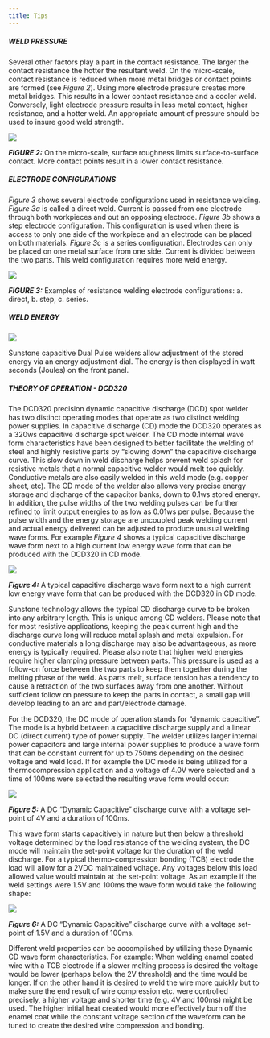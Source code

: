 ```yaml
---
title: Tips
---
```


##### WELD PRESSURE

Several other factors play a part in the contact resistance. The larger the
contact resistance the hotter the resultant weld. On the micro-scale, contact
resistance is reduced when more metal bridges or contact points are formed
(see *Figure 2*). Using more electrode pressure creates more metal bridges.
This results in a lower contact resistance and a cooler weld. Conversely, light
electrode pressure results in less metal contact, higher resistance, and a
hotter weld. An appropriate amount of pressure should be used to insure
good weld strength. 

<img src="../img/ch2-fig2.png" class="figure-img"/>

***FIGURE 2:*** On the micro-scale, surface roughness limits surface-to-surface contact. More contact points result in a lower contact resistance.

##### ELECTRODE CONFIGURATIONS

*Figure 3* shows several electrode configurations used in resistance welding.
*Figure 3a* is called a direct weld. Current is passed from one electrode through
both workpieces and out an opposing electrode. *Figure 3b* shows a step
electrode configuration. This configuration is used when there is access
to only one side of the workpiece and an electrode can be placed on both
materials. *Figure 3c* is a series configuration. Electrodes can only be placed
on one metal surface from one side. Current is divided between the two
parts. This weld configuration requires more weld energy.

<img src="../img/ch2-fig3.png" class="figure-img"/>

***FIGURE 3:*** Examples of resistance welding electrode configurations: a. direct, b. step, c. series.

##### WELD ENERGY

<img src="../img/ch2-front-panel.png" class="figure-img figure-l img-rounded"/>

Sunstone capacitive Dual Pulse welders allow adjustment of the stored
energy via an energy adjustment dial. The energy is then displayed in watt
seconds (Joules) on the front panel.

##### THEORY OF OPERATION - DCD320

The DCD320 precision dynamic capacitive discharge (DCD) spot welder has
two distinct operating modes that operate as two distinct welding power
supplies. In capacitive discharge (CD) mode the DCD320 operates as a
320ws capacitive discharge spot welder. The CD mode internal wave form
characteristics have been designed to better facilitate the welding of steel and
highly resistive parts by “slowing down” the capacitive discharge curve. This
slow down in weld discharge helps prevent weld splash for resistive metals
that a normal capacitive welder would melt too quickly. Conductive metals
are also easily welded in this weld mode (e.g. copper sheet, etc). The CD mode
of the welder also allows very precise energy storage and discharge of the
capacitor banks, down to 0.1ws stored energy. In addition, the pulse widths
of the two welding pulses can be further refined to limit output energies to as
low as 0.01ws per pulse. Because the pulse width and the energy storage are
uncoupled peak welding current and actual energy delivered can be adjusted
to produce unusual welding wave forms. For example *Figure 4* shows a typical
capacitive discharge wave form next to a high current low energy wave form
that can be produced with the DCD320 in CD mode.

<img src="../img/ch2-fig4.png" class="figure-img figure-l"/>

***Figure 4:*** A typical capacitive discharge wave form next to a high current low
energy wave form that can be produced with the DCD320 in CD mode.

Sunstone technology allows the typical CD discharge curve to be broken into
any arbitrary length. This is unique among CD welders. Please note that for
most resistive applications, keeping the peak current high and the discharge
curve long will reduce metal splash and metal expulsion. For conductive
materials a long discharge may also be advantageous, as more energy is
typically required. Please also note that higher weld energies require higher
clamping pressure between parts. This pressure is used as a follow-on force
between the two parts to keep them together during the melting phase of
the weld. As parts melt, surface tension has a tendency to cause a retraction
of the two surfaces away from one another. Without sufficient follow on
pressure to keep the parts in contact, a small gap will develop leading to an
arc and part/electrode damage.

For the DCD320, the DC mode of operation stands for “dynamic capacitive”.
The mode is a hybrid between a capacitive discharge supply and a linear DC
(direct current) type of power supply. The welder utilizes larger internal power
capacitors and large internal power supplies to produce a wave form that
can be constant current for up to 750ms depending on the desired voltage
and weld load. If for example the DC mode is being utilized for a thermocompression
application and a voltage of 4.0V were selected and a time of
100ms were selected the resulting wave form would occur:

<img src="../img/ch2-fig5.png" class="figure-img"/>

***Figure 5:*** A DC “Dynamic Capacitive” discharge curve with a voltage set-point of 4V and a duration of 100ms.

This wave form starts capacitively in nature but then below a threshold
voltage determined by the load resistance of the welding system, the
DC mode will maintain the set-point voltage for the duration of the weld
discharge. For a typical thermo-compression bonding (TCB) electrode the
load will allow for a 2VDC maintained voltage. Any voltages below this load
allowed value would maintain at the set-point voltage. As an example if the
weld settings were 1.5V and 100ms the wave form would take the following
shape:

<img src="../img/ch2-fig6.png" class="figure-img"/>

***Figure 6:*** A DC “Dynamic Capacitive” discharge curve with a voltage set-point of 1.5V and a duration of 100ms.

Different weld properties can be accomplished by utilizing these Dynamic CD
wave form characteristics. For example: When welding enamel coated wire
with a TCB electrode if a slower melting process is desired the voltage would
be lower (perhaps below the 2V threshold) and the time would be longer. If on
the other hand it is desired to weld the wire more quickly but to make sure the
end result of wire compression etc. were controlled precisely, a higher voltage
and shorter time (e.g. 4V and 100ms) might be used. The higher initial heat
created would more effectively burn off the enamel coat while the constant
voltage section of the waveform can be tuned to create the desired wire
compression and bonding.